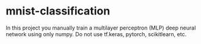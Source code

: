# mnist-classification
In this project you manually train a multilayer perceptron (MLP) deep neural network using only numpy. Do not use tf.keras, pytorch, scikitlearn, etc.
